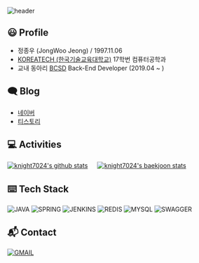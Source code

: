 ![header](https://capsule-render.vercel.app/api?type=Waving&color=timeGradient&height=240&section=header&text=Hello,%20World!&fontSize=50&animation=fadeIn)

## 😃 Profile
* 정종우 (JongWoo Jeong) / 1997.11.06
* [KOREATECH (한국기술교육대학교)](https://www.koreatech.ac.kr) 17학번 컴퓨터공학과
* 교내 동아리 [BCSD](https://bcsdlab.com/) Back-End Developer (2019.04 ~ )

## 🗨 Blog
- [네이버](https://blog.naver.com/knight7024)
- [티스토리](https://knight7024.tistory.com)

## 💻 Activities
[![knight7024's github stats](https://github-readme-stats.vercel.app/api?username=knight7024&show_icons=true&theme=dracula)](https://github.com/anuraghazra/github-readme-stats) 　
[![knight7024's baekjoon stats](http://mazassumnida.wtf/api/v2/generate_badge?boj=knight7024)](https://solved.ac/knight7024)

## ⌨️ Tech Stack
![JAVA](https://img.shields.io/badge/Java-007396?style=flat-square&logo=Java&logoColor=white) ![SPRING](https://img.shields.io/badge/Spring-6db33f?style=flat-square&logo=Spring&logoColor=white) ![JENKINS](https://img.shields.io/badge/Jenkins-d24939?style=flat-square&logo=Jenkins&logoColor=white) ![REDIS](https://img.shields.io/badge/Redis-dc382d?style=flat-square&logo=Redis&logoColor=white) ![MYSQL](https://img.shields.io/badge/MySQL-4479a1?style=flat-square&logo=MySQL&logoColor=white) ![SWAGGER](https://img.shields.io/badge/Swagger-85ea2d?style=flat-square&logo=Swagger&logoColor=black)

## 📬 Contact
[![GMAIL](https://img.shields.io/badge/Gmail-d14836?style=flat-square&logo=Gmail&logoColor=white&link=mailto:knight7024@gmail.com)](mailto:knight7024@gmail.com)
